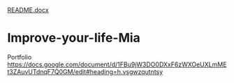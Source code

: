 [README.docx](https://github.com/mia-borko/Improve-your-life-Mia/files/11234049/README.docx)
# Improve-your-life-Mia
Portfolio 
https://docs.google.com/document/d/1FBu9jW3DO0DXxF6zWXOeUXLmMEt3ZAuvUTdnqF7Q0GM/edit#heading=h.vsgwzqutntsy
